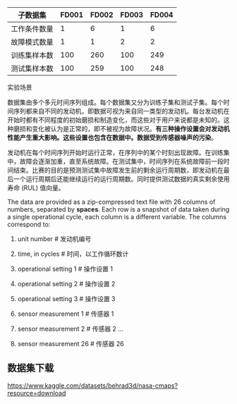 | 子数据集     | FD001 | FD002 | FD003 | FD004 |
| ------------ | ----- | ----- | ----- | ----- |
| 工作条件数量 | 1     | 6     | 1     | 6     |
| 故障模式数量 | 1     | 1     | 2     | 2     |
| 训练集样本数 | 100   | 260   | 100   | 249   |
| 测试集样本数 | 100   | 259   | 100   | 248   |

实验场景

数据集由多个多元时间序列组成。每个数据集又分为训练子集和测试子集。每个时间序列都来自不同的发动机，即数据可视为来自同一类型的发动机。每台发动机在开始时都有不同程度的初始磨损和制造变化，而这些对于用户来说都是未知的。这种磨损和变化被认为是正常的，即不被视为故障状况。**有三种操作设置会对发动机性能产生重大影响。这些设置也包含在数据中。数据受到传感器噪声的污染**。

发动机在每个时间序列开始时运行正常，在序列中的某个时刻出现故障。在训练集中，故障会逐渐加重，直至系统故障。在测试集中，时间序列在系统故障前一段时间结束。比赛的目的是预测测试集中故障发生前的剩余运行周期数，即发动机在最后一个运行周期后还能继续运行的运行周期数。同时提供测试数据的真实剩余使用寿命 (RUL) 值向量。

The data are provided as a zip-compressed text file with 26 columns of numbers, separated by **spaces**. Each row is a snapshot of data taken during a single operational cycle, each column is a different variable. The columns correspond to:

1.  unit number # 发动机编号

2.  time, in cycles # 时间，以工作循环数计

3.  operational setting 1 # 操作设置 1

4.  operational setting 2 # 操作设置 2

5.  operational setting 3 # 操作设置 3

6.  sensor measurement 1 # 传感器 1

7.  sensor measurement 2 # 传感器 2
    ...

8.  sensor measurement 26 # 传感器 26

## 数据集下载

<https://www.kaggle.com/datasets/behrad3d/nasa-cmaps?resource=download>

